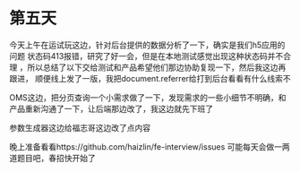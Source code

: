 # 第五天

今天上午在运试玩这边，针对后台提供的数据分析了一下，确实是我们h5应用的问题
状态码413报错，研究了好一会，但是在本地测试感觉出现这种状态码并不合理
，所以总结了以下交给测试和产品希望他们那边协助复现一下，然后我这边再跟进，
顺便线上发了一版，我把document.referrer给打到后台看看有什么线索不

OMS这边，把分页查询一个小需求做了一下，发现需求的一些小细节不明确，和产品重新沟通了一下，让后端那边改了，我这边就先下班了

参数生成器这边给福志哥这边改了点内容

晚上准备看看https://github.com/haizlin/fe-interview/issues
可能每天会做一两道题目吧，春招快开始了
